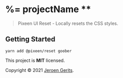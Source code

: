 # %= projectName **
> Pixeen UI Reset - Locally resets the CSS styles.

## Getting Started 

```shell
yarn add @pixeen/reset goober
```

This project is **MIT** licensed.

Copyright © 2021 [Jeroen Gerits](https://github.com/pixeen).
